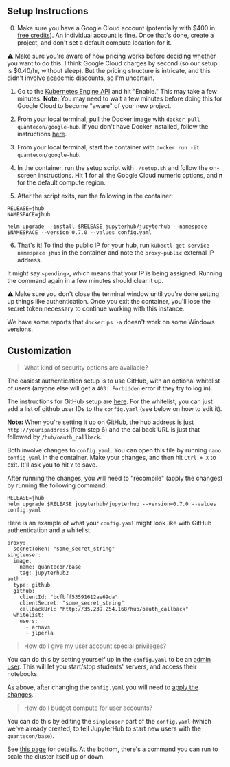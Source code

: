## Setup Instructions

0. Make sure you have a Google Cloud account (potentially with \$400 in [free credits](https://cloud.google.com/free/)). An individual account is fine. Once that's done, create a project, and don't set a default compute location for it.

:warning: Make sure you're aware of how pricing works before deciding whether you want to do this. I think Google Cloud charges by second (so our setup is \$0.40/hr, without sleep). But the pricing structure is intricate, and this didn't involve academic discounts, so I'm uncertain. 

1. Go to the [Kubernetes Engine API](https://console.cloud.google.com/apis/api/container.googleapis.com/overview) and hit "Enable." This may take a few minutes. **Note:** You may need to wait a few minutes before doing this for Google Cloud to become "aware" of your new project.

2. From your local terminal, pull the Docker image with `docker pull quantecon/google-hub`. If you don't have Docker installed, follow the instructions [here](https://lectures.quantecon.org/jl/tools_editors.html#Docker).

3. From your local terminal, start the container with `docker run -it quantecon/google-hub`.

4. In the container, run the setup script with `./setup.sh` and follow the on-screen instructions. Hit **1** for all the Google Cloud numeric options, and **n** for the default compute region.

5. After the script exits, run the following in the container:

```
RELEASE=jhub
NAMESPACE=jhub

helm upgrade --install $RELEASE jupyterhub/jupyterhub --namespace $NAMESPACE --version 0.7.0 --values config.yaml
```

6. That's it! To find the public IP for your hub, run `kubectl get service --namespace jhub` in the container and note the `proxy-public` external IP address.

It might say `<pending>`, which means that your IP is being assigned. Running the command again in a few minutes should clear it up.

:warning: Make sure you don't close the terminal window until you're done setting up things like authentication. Once you exit the container, you'll lose the secret token necessary to continue working with this instance.

We have some reports that `docker ps -a` doesn't work on some Windows versions.

## Customization

> What kind of security options are available?

The easiest authentication setup is to use GitHub, with an optional whitelist of users (anyone else will get a `403: Forbidden` error if they try to log in).

The instructions for GitHub setup are [here](https://zero-to-jupyterhub.readthedocs.io/en/latest/authentication.html). For the whitelist, you can just add a list of github user IDs to the `config.yaml` (see below on how to edit it).

**Note:** When you're setting it up on GitHub, the hub address is just `http://youripaddress` (from step 6) and the callback URL is just that followed by `/hub/oauth_callback`.

Both involve changes to `config.yaml`. You can open this file by running `nano config.yaml` in the container. Make your changes, and then hit `Ctrl + X` to exit. It'll ask you to hit `Y` to save.

After running the changes, you will need to "recompile" (apply the changes) by running the following command:

```
RELEASE=jhub
helm upgrade $RELEASE jupyterhub/jupyterhub --version=0.7.0 --values config.yaml
```

Here is an example of what your `config.yaml` might look like with GitHub authentication and a whitelist. 

```
proxy:
  secretToken: "some_secret_string"
singleuser:
  image:
    name: quantecon/base
    tag: jupyterhub2
auth:
  type: github
  github:
    clientId: "bcfbff53591612ae69da"
    clientSecret: "some_secret_string"
    callbackUrl: "http://35.239.254.168/hub/oauth_callback"
  whitelist:
    users:
      - arnavs
      - jlperla
```

> How do I give my user account special privileges?

You can do this by setting yourself up in the `config.yaml` to be an [admin user](https://zero-to-jupyterhub.readthedocs.io/en/latest/user-management.html#admin-users). This will let you start/stop students' servers, and access their notebooks.

As above, after changing the `config.yaml` you will need to [apply the changes](https://zero-to-jupyterhub.readthedocs.io/en/latest/extending-jupyterhub.html).

> How do I budget compute for user accounts?

You can do this by editing the `singleuser` part of the `config.yaml` (which we've already created, to tell JupyterHub to start new users with the `quantecon/base`).

See [this page](https://zero-to-jupyterhub.readthedocs.io/en/latest/user-resources.html) for details. At the bottom, there's a command you can run to scale the cluster itself up or down.
